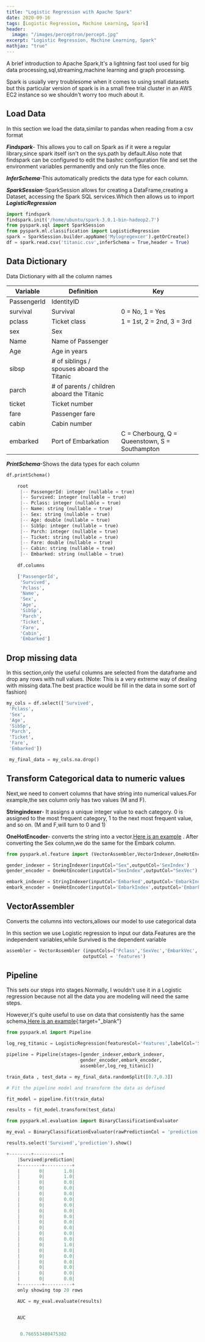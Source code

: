 ```yaml
---
title: "Logistic Regression with Apache Spark"
date: 2020-09-16
tags: [Logistic Regression, Machine Learning, Spark]
header:
  image: "/images/perceptron/percept.jpg"
excerpt: "Logistic Regression, Machine Learning, Spark"
mathjax: "true"
---
```


A brief introduction to Apache Spark,It's a lightning fast tool used for big data processing,sql,streaming,machine learning and graph processing.

Spark is usually very troublesome when it comes to using small datasets but this particular version of spark is in a small free trial cluster in an AWS EC2 instance so we shouldn't worry too much about it.


## Load Data

In this section we load the data,similar to pandas when reading from a csv format

***Findspark***- This allows you to call on Spark as if it were a regular library,since spark itself isn't on the sys.path by default.Also note that findspark can be configured to edit the bashrc configuration file and set the environment variables permanently and only run the files once.

***InferSchema***-This automatically predicts the data type for each column.

***SparkSession***-SparkSession allows for creating a DataFrame,creating a Dataset, accessing the Spark SQL services.Which then allows us to import ***LogisticRegression***

```python
import findspark
findspark.init('/home/ubuntu/spark-3.0.1-bin-hadoop2.7')
from pyspark.sql import SparkSession
from pyspark.ml.classification import LogisticRegression
spark = SparkSession.builder.appName('Mylogregexcer').getOrCreate()
df = spark.read.csv('titanic.csv',inferSchema = True,header = True)
```
## Data Dictionary

Data Dictionary with all the column names

| Variable    | Definition                                 | Key                                            |
|-------------|--------------------------------------------|------------------------------------------------|
| PassengerId | IdentityID                                 |                                                |
| survival    | Survival                                   | 0 = No, 1 = Yes                                |
| pclass      | Ticket class                               | 1 = 1st, 2 = 2nd, 3 = 3rd                      |
| sex         | Sex                                        |                                                |
| Name        | Name of Passenger                          |                                                |
| Age         | Age in years                               |                                                |
| sibsp       | # of siblings / spouses aboard the Titanic |                                                |
| parch       | # of parents / children aboard the Titanic |                                                |
| ticket      | Ticket number                              |                                                |
| fare        | Passenger fare                             |                                                |
| cabin       | Cabin number                               |                                                |
| embarked    | Port of Embarkation                        | C = Cherbourg, Q = Queenstown, S = Southampton |

***PrintSchema***-Shows the data types for each column

```python
df.printSchema()

    root
     |-- PassengerId: integer (nullable = true)
     |-- Survived: integer (nullable = true)
     |-- Pclass: integer (nullable = true)
     |-- Name: string (nullable = true)
     |-- Sex: string (nullable = true)
     |-- Age: double (nullable = true)
     |-- SibSp: integer (nullable = true)
     |-- Parch: integer (nullable = true)
     |-- Ticket: string (nullable = true)
     |-- Fare: double (nullable = true)
     |-- Cabin: string (nullable = true)
     |-- Embarked: string (nullable = true)
    
    df.columns

    ['PassengerId',
     'Survived',
     'Pclass',
     'Name',
     'Sex',
     'Age',
     'SibSp',
     'Parch',
     'Ticket',
     'Fare',
     'Cabin',
     'Embarked']


```
## Drop missing data

In this section,only the useful columns are selected from the dataframe and drop any rows with null values.
(Note: This is a very extreme way of dealing with missing data.The best practice would be fill in the data in some sort of fashion)

```python
my_cols = df.select(['Survived',
 'Pclass',
 'Sex',
 'Age',
 'SibSp',
 'Parch',
 'Ticket',
 'Fare',
 'Embarked'])

 my_final_data = my_cols.na.drop()

```
## Transform Categorical data to numeric values
Next,we need to convert columns that have string into numerical values.For example,the sex column only has two values (M and F).

**Stringindexer**- It assigns a unique integer value to each category. 0 is assigned to the most frequent category, 1 to the next most frequent value, and so on. (M and F,will turn to 0 and 1)

**OneHotEncoder**- converts the string into a vector.[Here is an example](https://www.geeksforgeeks.org/ml-one-hot-encoding-of-datasets-in-python/) . After converting the Sex column,we do the same for the Embark column.


```python
from pyspark.ml.feature import (VectorAssembler,VectorIndexer,OneHotEncoder,StringIndexer)

gender_indexer = StringIndexer(inputCol="Sex",outputCol='SexIndex')
gender_encoder = OneHotEncoder(inputCol="SexIndex",outputCol="SexVec")

embark_indexer = StringIndexer(inputCol='Embarked',outputCol='EmbarkIndex')
embark_encoder = OneHotEncoder(inputCol='EmbarkIndex',outputCol='EmbarkVec')

```

## VectorAssembler

Converts the columns into vectors,allows our model to use categorical data

In this section we use Logistic regression to input our data.Features are the independent variables,while Survived is the dependent variable

```python
assembler = VectorAssembler (inputCols=['Pclass','SexVec','EmbarkVec','Age','SibSp','Parch','Fare'],
                            outputCol = 'features')
```

## Pipeline

This sets our steps into stages.Normally, I wouldn't use it in a Logistic regression because not all the data you are modeling will need the same steps.

However,it's quite useful to use on data that consistently has the same schema,[Here is an example](https://www.analyticsvidhya.com/blog/2019/11/build-machine-learning-pipelines-pyspark/){:target="_blank"}


```python
from pyspark.ml import Pipeline

log_reg_titanic = LogisticRegression(featuresCol='features',labelCol='Survived')

pipeline = Pipeline(stages=[gender_indexer,embark_indexer,
                           gender_encoder,embark_encoder,
                           assembler,log_reg_titanic])

train_data , test_data = my_final_data.randomSplit([0.7,0.3])  

# Fit the pipeline model and transform the data as defined

fit_model = pipeline.fit(train_data)

results = fit_model.transform(test_data)


```


```python
from pyspark.ml.evaluation import BinaryClassificationEvaluator

my_eval = BinaryClassificationEvaluator(rawPredictionCol = 'prediction',labelCol='Survived')

results.select('Survived','prediction').show()

+--------+----------+
    |Survived|prediction|
    +--------+----------+
    |       0|       1.0|
    |       0|       1.0|
    |       0|       0.0|
    |       0|       0.0|
    |       0|       0.0|
    |       0|       0.0|
    |       0|       0.0|
    |       0|       0.0|
    |       0|       0.0|
    |       0|       0.0|
    |       0|       0.0|
    |       0|       0.0|
    |       0|       0.0|
    |       0|       1.0|
    |       0|       0.0|
    |       0|       0.0|
    |       0|       0.0|
    |       0|       0.0|
    |       0|       0.0|
    |       0|       0.0|
    +--------+----------+
    only showing top 20 rows

    AUC = my_eval.evaluate(results)


    AUC


     0.766553480475382

```
